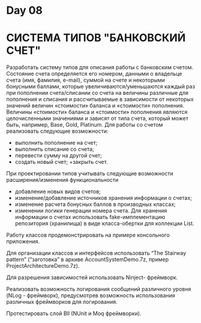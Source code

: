 # Day 08

# СИСТЕМА ТИПОВ "БАНКОВСКИЙ СЧЕТ"
 Разработать систему типов для описания работы с банковским счетом. Состояние счета определяется его номером, данными о владельце счета (имя, фамилия, e-mail), суммой на счете и некоторыми бонусными баллами, которые увеличиваются/уменьшаются каждый раз при пополнении счета/списании со счета на величины различные для пополнения и списания и рассчитываемые в зависимости от некоторых значений величин «стоимости» баланса и «стоимости» пополнения. Величины «стоимости» баланса и «стоимости» пополнения являются целочисленными значениями и зависят от типа счета, который может быть, например, Base, Gold, Platinum. Для работы со счетом реализовать следующие возможности:

+ выполнить пополнение на счет;
+ выполнить списание со счета;
+ перевести сумму на другой счет;
+ создать новый счет;
+закрыть счет.

При проектировании типов учитывать следующие возможности расширения/изменения функциональности

+ добавление новых видов счетов;
+ изменение/добавление источников хранения информации о счетах;
+ изменение расчета бонусных баллов в производных классах;
+ изменении логики генерации номера счета.
Для хранения информации о счетах использовать fake-имплементацию репозитория (хранилища) в виде класса-обертки для коллекции List.

Работу классов продемонстрировать на примере консольного приложения.

Для организации классов и интерфейсов использовать “The Stairway pattern” (“заготовка” в архиве AccountSystemDemo.7z, пример ProjectArchitectureDemo.7z).

Для разрешения зависимостей использовать Ninject- фреймворк.

Реализовать возможность логирования сообщений различного уровня (NLog - фреймворк), предусмотрев возможность использования различных фреймворков для логирования.

Протестировать слой Bll (NUnit и Moq фреймворки).

